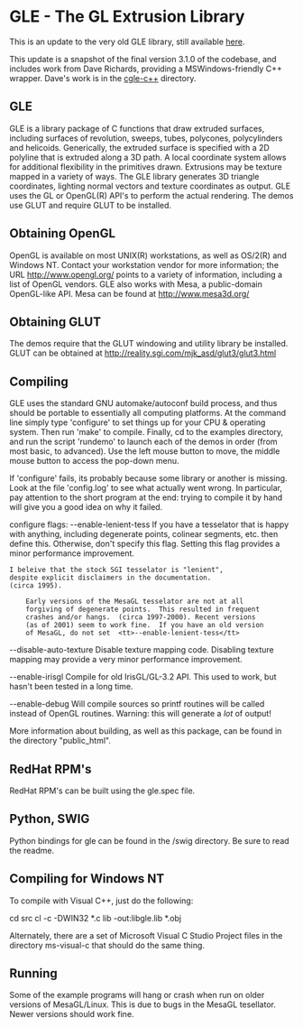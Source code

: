 

GLE - The GL Extrusion Library
==============================
This is an update to the very old GLE library, still available
[here](https://www.linas.org/gle/).

This update is a snapshot of the final version 3.1.0 of the codebase,
and includes work from Dave Richards, providing a MSWindows-friendly
C++ wrapper. Dave's work is in the [cgle-c++](cgle-c++) directory.

GLE
---

GLE is a library package of C functions that draw
extruded surfaces, including surfaces of revolution,
sweeps, tubes, polycones, polycylinders and helicoids.
Generically, the extruded surface is specified with a
2D polyline that is extruded along a 3D path.  A local
coordinate system allows for additional flexibility in 
the primitives drawn.  Extrusions may be texture mapped
in a variety of ways.  The GLE library generates 3D 
triangle coordinates, lighting normal vectors and 
texture coordinates as output. GLE uses the GL or 
OpenGL(R) API's to perform the actual rendering.
The demos use GLUT and require GLUT to be installed.

Obtaining OpenGL
----------------
OpenGL is available on most UNIX(R) workstations,
as well as OS/2(R) and Windows NT.  Contact your
workstation vendor for more information; the URL
http://www.opengl.org/ points to a variety of 
information, including a list of OpenGL vendors. 
GLE also works with Mesa, a public-domain 
OpenGL-like API. Mesa can be found at 
http://www.mesa3d.org/

Obtaining GLUT
--------------
The demos require that the GLUT windowing and 
utility library be installed.  GLUT can be obtained
at http://reality.sgi.com/mjk_asd/glut3/glut3.html

Compiling
---------
GLE uses the standard GNU automake/autoconf build process,
and thus should be portable to essentially all computing 
platforms.  At the command line simply type 'configure'
to set things up for your CPU & operating system.  Then run
'make' to compile. Finally, cd to the examples directory, 
and run the script 'rundemo' to launch each of the demos 
in order (from most basic, to advanced).  Use the left 
mouse button to move, the middle mouse button to access
the pop-down menu. 

If 'configure' fails, its probably because some library
or another is missing.  Look at the file 'config.log'
to see what actually went wrong.  In particular, pay
attention to the short program at the end: trying to 
compile it by hand will give you a good idea on why
it failed.

configure flags:
--enable-lenient-tess
	If you have a tesselator that is happy with anything,
	including degenerate points, colinear segments, etc.
	then define this. Otherwise, don't specify this flag.
        Setting this flag provides a minor performance improvement.
	
	I beleive that the stock SGI tesselator is "lenient",
	despite explicit disclaimers in the documentation.
	(circa 1995).  
	
        Early versions of the MesaGL tesselator are not at all 
        forgiving of degenerate points.  This resulted in frequent 
        crashes and/or hangs.  (circa 1997-2000). Recent versions
        (as of 2001) seem to work fine.  If you have an old version
        of MesaGL, do not set  <tt>--enable-lenient-tess</tt>

--disable-auto-texture
	Disable texture mapping code.  Disabling texture 
	mapping may provide a very minor performance improvement.

--enable-irisgl
        Compile for old IrisGL/GL-3.2 API.  This used to work, but
        hasn't been tested in a long time.

--enable-debug
	Will compile sources so printf routines will be called instead
        of OpenGL routines.  Warning: this will generate a *lot* of
        output!


More information about building, as well as this package, 
can be found in the directory "public_html".


RedHat RPM's
------------
RedHat RPM's can be built using the gle.spec file.


Python, SWIG
------------
Python bindings for gle can be found in the /swig directory.
Be sure to read the readme.

Compiling for Windows NT
------------------------
To compile with Visual C++, just do the following:

cd src
cl -c -DWIN32  *.c
lib -out:libgle.lib *.obj

Alternately, there are a set of Microsoft Visual C Studio Project
files in the directory ms-visual-c that should do the same thing.


Running
-------
Some of the example programs will hang or crash when run on
older versions of MesaGL/Linux.  This is due to bugs in the 
MesaGL tesellator.  Newer versions should work fine.
